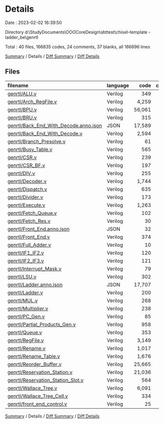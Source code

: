# Details

Date : 2023-02-02 16:39:50

Directory d:\\StudyDocuments\\OOOCoreDesign\\sbttest\\chisel-template - ladder_be\\genrtl

Total : 40 files,  166835 codes, 24 comments, 37 blanks, all 166896 lines

[Summary](results.md) / Details / [Diff Summary](diff.md) / [Diff Details](diff-details.md)

## Files
| filename | language | code | comment | blank | total |
| :--- | :--- | ---: | ---: | ---: | ---: |
| [genrtl/ALU.v](/genrtl/ALU.v) | Verilog | 349 | 1 | 1 | 351 |
| [genrtl/Arch_RegFile.v](/genrtl/Arch_RegFile.v) | Verilog | 4,259 | 0 | 1 | 4,260 |
| [genrtl/BPU.v](/genrtl/BPU.v) | Verilog | 56,061 | 1 | 1 | 56,063 |
| [genrtl/BRU.v](/genrtl/BRU.v) | Verilog | 315 | 1 | 1 | 317 |
| [genrtl/Back_End_With_Decode.anno.json](/genrtl/Back_End_With_Decode.anno.json) | JSON | 17,589 | 0 | 0 | 17,589 |
| [genrtl/Back_End_With_Decode.v](/genrtl/Back_End_With_Decode.v) | Verilog | 2,594 | 0 | 1 | 2,595 |
| [genrtl/Branch_Presolve.v](/genrtl/Branch_Presolve.v) | Verilog | 61 | 0 | 1 | 62 |
| [genrtl/Busy_Table.v](/genrtl/Busy_Table.v) | Verilog | 565 | 1 | 1 | 567 |
| [genrtl/CSR.v](/genrtl/CSR.v) | Verilog | 239 | 1 | 1 | 241 |
| [genrtl/CSR_BF.v](/genrtl/CSR_BF.v) | Verilog | 197 | 1 | 1 | 199 |
| [genrtl/DIV.v](/genrtl/DIV.v) | Verilog | 255 | 1 | 1 | 257 |
| [genrtl/Decoder.v](/genrtl/Decoder.v) | Verilog | 1,744 | 1 | 1 | 1,746 |
| [genrtl/Dispatch.v](/genrtl/Dispatch.v) | Verilog | 635 | 1 | 1 | 637 |
| [genrtl/Divider.v](/genrtl/Divider.v) | Verilog | 173 | 1 | 1 | 175 |
| [genrtl/Execute.v](/genrtl/Execute.v) | Verilog | 1,263 | 0 | 1 | 1,264 |
| [genrtl/Fetch_Queue.v](/genrtl/Fetch_Queue.v) | Verilog | 102 | 0 | 1 | 103 |
| [genrtl/Fetch_Res.v](/genrtl/Fetch_Res.v) | Verilog | 30 | 0 | 1 | 31 |
| [genrtl/Front_End.anno.json](/genrtl/Front_End.anno.json) | JSON | 32 | 0 | 0 | 32 |
| [genrtl/Front_End.v](/genrtl/Front_End.v) | Verilog | 374 | 0 | 1 | 375 |
| [genrtl/Full_Adder.v](/genrtl/Full_Adder.v) | Verilog | 10 | 0 | 1 | 11 |
| [genrtl/IF1_IF2.v](/genrtl/IF1_IF2.v) | Verilog | 120 | 1 | 1 | 122 |
| [genrtl/IF2_IF3.v](/genrtl/IF2_IF3.v) | Verilog | 121 | 1 | 1 | 123 |
| [genrtl/Interrupt_Mask.v](/genrtl/Interrupt_Mask.v) | Verilog | 79 | 1 | 1 | 81 |
| [genrtl/LSU.v](/genrtl/LSU.v) | Verilog | 302 | 1 | 1 | 304 |
| [genrtl/Ladder.anno.json](/genrtl/Ladder.anno.json) | JSON | 17,707 | 0 | 0 | 17,707 |
| [genrtl/Ladder.v](/genrtl/Ladder.v) | Verilog | 200 | 0 | 1 | 201 |
| [genrtl/MUL.v](/genrtl/MUL.v) | Verilog | 268 | 1 | 1 | 270 |
| [genrtl/Multiplier.v](/genrtl/Multiplier.v) | Verilog | 238 | 1 | 1 | 240 |
| [genrtl/PC_Gen.v](/genrtl/PC_Gen.v) | Verilog | 85 | 1 | 1 | 87 |
| [genrtl/Partial_Products_Gen.v](/genrtl/Partial_Products_Gen.v) | Verilog | 958 | 0 | 1 | 959 |
| [genrtl/Queue.v](/genrtl/Queue.v) | Verilog | 353 | 1 | 1 | 355 |
| [genrtl/RegFile.v](/genrtl/RegFile.v) | Verilog | 3,149 | 1 | 1 | 3,151 |
| [genrtl/Rename.v](/genrtl/Rename.v) | Verilog | 1,017 | 1 | 1 | 1,019 |
| [genrtl/Rename_Table.v](/genrtl/Rename_Table.v) | Verilog | 1,676 | 1 | 1 | 1,678 |
| [genrtl/Reorder_Buffer.v](/genrtl/Reorder_Buffer.v) | Verilog | 25,665 | 1 | 1 | 25,667 |
| [genrtl/Reservation_Station.v](/genrtl/Reservation_Station.v) | Verilog | 21,036 | 1 | 1 | 21,038 |
| [genrtl/Reservation_Station_Slot.v](/genrtl/Reservation_Station_Slot.v) | Verilog | 564 | 1 | 1 | 566 |
| [genrtl/Wallace_Tree.v](/genrtl/Wallace_Tree.v) | Verilog | 6,091 | 0 | 1 | 6,092 |
| [genrtl/Wallace_Tree_Cell.v](/genrtl/Wallace_Tree_Cell.v) | Verilog | 334 | 0 | 1 | 335 |
| [genrtl/front_end_control.v](/genrtl/front_end_control.v) | Verilog | 25 | 0 | 1 | 26 |

[Summary](results.md) / Details / [Diff Summary](diff.md) / [Diff Details](diff-details.md)